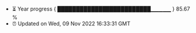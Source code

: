 - ⏳ Year progress { █████████████████████████▁▁▁▁▁ } 85.67 %
- ⏰ Updated on Wed, 09 Nov 2022 16:33:31 GMT

